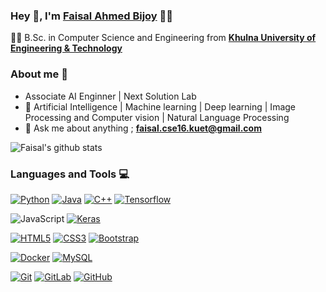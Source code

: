 
### Hey 👋, I'm **[Faisal Ahmed Bijoy](https://www.linkedin.com/in/faisal-ahmed-2a71581b1/)** 👨‍💻



👨‍🎓 B.Sc. in Computer Science and Engineering from  **[Khulna University of Engineering & Technology](http://www.kuet.ac.bd)** 

### About me :eyes:

- Associate AI Enginner | Next Solution Lab
- :dart: Artificial Intelligence | Machine learning | Deep learning | Image Processing and Computer vision | Natural Language Processing    
- :e-mail: Ask me about anything ; **faisal.cse16.kuet@gmail.com**

![Faisal's github stats](https://github-readme-stats.vercel.app/api?username=FaisalAhmedBijoy&show_icons=true&hide_border=false)

### Languages and Tools :computer:

[![Python](https://img.shields.io/badge/-Python-black?style=flat&logo=python&link=https://github.com/Dream-kid)](https://github.com/FaisalAhmedBijoy) [![Java](https://img.shields.io/badge/Java-orange?style=flat&logo=java&logoColor=white&link=https://github.com/Dream-kid)](https://github.com/FaisalAhmedBijoy) [![C++](https://img.shields.io/badge/-C/C%2B%2B-%2300599C?style=flat&logo=C%2B%2B&logoColor=ffffff)](https://github.com/FaisalAhmedBijoy) [![Tensorflow](https://img.shields.io/badge/-Tensorflow-gray?style=flat&logo=tensorflow&link=https://github.com/FaisalAhmedBijoy)](https://github.com/FaisalAhmedBijoy) 

![JavaScript](https://img.shields.io/badge/-JavaScript-black?style=flat&logo=javascript&link=https://github.com/FaisalAhmedBijoy) [![Keras](https://img.shields.io/badge/-Keras-red?style=flat&logo=keras&link=https://github.com/FaisalAhmedBijoy)](https://github.com/FaisalAhmedBijoy) 

[![HTML5](https://img.shields.io/badge/-HTML5-E34F26?style=flat&logo=html5&logoColor=white&link=https://github.com/FaisalAhmedBijoy)](https://github.com/FaisalAhmedBijoy) [![CSS3](https://img.shields.io/badge/-CSS3-1572B6?style=flat&logo=css3&link=https://github.com/FaisalAhmedBijoy)](https://github.com/FaisalAhmedBijoy) [![Bootstrap](https://img.shields.io/badge/-Bootstrap-563D7C?style=flat&logo=bootstrap&link=https://github.com/FaisalAhmedBijoy)](https://github.com/FaisalAhmedBijoy)


[![Docker](https://img.shields.io/badge/-Docker-black?style=flat&logo=docker&link=https://github.com/FaisalAhmedBijoy)](https://github.com/FaisalAhmedBijoy) 
[![MySQL](https://img.shields.io/badge/-MySQL-black?style=flat&logo=mysql&link=https://github.com/FaisalAhmedBijoy)](https://github.com/FaisalAhmedBijoy)

[![Git](https://img.shields.io/badge/-Git-black?style=flat&logo=git&link=https://github.com/FaisalAhmedBijoy)](https://github.com/FaisalAhmedBijoy) [![GitLab](https://img.shields.io/badge/-GitLab-FCA121?style=flat&logo=gitlab&link=https://github.com/FaisalAhmedBijoy)](https://gitlab.com/FaisalAhmedBijoy) [![GitHub](https://img.shields.io/badge/-GitHub-181717?style=flat&logo=github&link=https://github.com/FaisalAhmedBijoy)](https://github.com/FaisalAhmedBijoy)






<!--
**FaisalAhmedBijoy/FaisalAhmedBijoy** is a ✨ _special_ ✨ repository because its `README.md` (this file) appears on your GitHub profile.

Here are some ideas to get you started:

- 🔭 I’m currently working on Deep Learning and Computer Vision
- 🌱 I’m currently learning Graph Neural Networks, Generative Models, Image Caption Generation
- 👯 I’m looking to collaborate on Deep Learning
- 🤔 I’m looking for help with ...
- 💬 Ask me about ...
- 📫 How to reach me: ...
- 😄 Pronouns: ...
- ⚡ Fun fact: ...
-->
